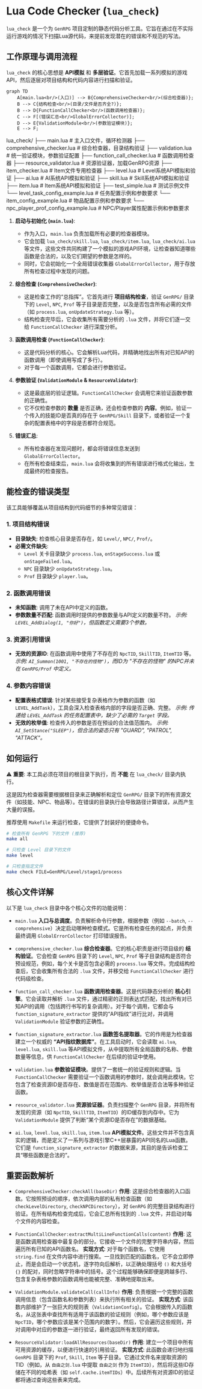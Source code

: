 # Lua Code Checker (`lua_check`)

`lua_check` 是一个为 `GenRPG` 项目定制的静态代码分析工具。它旨在通过在不实际运行游戏的情况下扫描Lua源代码，来提前发现潜在的错误和不规范的写法。

## 工作原理与调用流程

`lua_check` 的核心思想是 **API模拟** 和 **多层验证**。它首先加载一系列模拟的游戏API，然后逐层对项目结构和代码内容进行扫描和验证。

```mermaid
graph TD
    A[main.lua<br/>(入口)] --> B{ComprehensiveChecker<br/>(综合检查器)};
    B --> C{结构检查<br/>(目录/文件是否齐全?)};
    B --> D{FunctionCallChecker<br/>(函数调用检查器)};
    C --> F[(错误汇总<br/>GlobalErrorCollector)];
    D --> E{ValidationModule<br/>(参数验证模块)};
    E --> F;
```

lua_check/
├── main.lua                        # 主入口文件，循环检测器
├── comprehensive_checker.lua       # 综合检查器，目录结构验证
├── validation.lua                  # 统一验证模块，参数验证配置
├── function_call_checker.lua       # 函数调用检查器
├── resource_validator.lua          # 资源验证器，加载GenRPG资源
├── item_checker.lua                # Item文件专用检查器
├── level.lua                       # Level系统API模拟和验证
├── ai.lua                          # AI系统API模拟和验证
├── skill.lua                       # Skill系统API模拟和验证
├── item.lua                        # Item系统API模拟和验证
├── test_simple.lua                 # 测试示例文件
└── level_task_config_example.lua   # 任务配置示例和参数要求
└── item_config_example.lua         # 物品配置示例和参数要求
└── npc_player_prof_config_example.lua   # NPC/Player属性配置示例和参数要求


1.  **启动与初始化 (`main.lua`)**:
    *   作为入口，`main.lua` 负责加载所有必要的检查器模块。
    *   它会加载 `lua_check/skill.lua`, `lua_check/item.lua`, `lua_check/ai.lua` 等文件，这些文件共同构建了一个模拟的游戏API环境，让检查器知道哪些函数是合法的，以及它们期望的参数是怎样的。
    *   同时，它会初始化一个全局错误收集器 `GlobalErrorCollector`，用于存放所有检查过程中发现的问题。

2.  **综合检查 (`ComprehensiveChecker`)**:
    *   这是检查工作的“总指挥”。它首先进行 **项目结构检查**，验证 `GenRPG/` 目录下的 `Level`, `NPC`, `Prof` 等子目录是否完整，以及是否包含所有必需的文件（如 `process.lua`, `onUpdateStrategy.lua` 等）。
    *   结构检查完毕后，它会收集所有需要分析的 `.lua` 文件，并将它们逐一交给 `FunctionCallChecker` 进行深度分析。

3.  **函数调用检查 (`FunctionCallChecker`)**:
    *   这是代码分析的核心。它会解析Lua代码，并精确地找出所有对已知API的函数调用（即使调用写成了多行）。
    *   对于每一个函数调用，它都会进行参数验证。

4.  **参数验证 (`ValidationModule` & `ResourceValidator`)**:
    *   这是最底层的验证逻辑。`FunctionCallChecker` 会调用它来验证函数参数的正确性。
    *   它不仅检查参数的 **数量** 是否正确，还会检查参数的 **内容**。例如，验证一个传入的技能ID是否真的存在于 `GenRPG/Skill` 目录下，或者验证一个复杂的配置表格中的字段是否都符合规范。

5.  **错误汇总**:
    *   所有检查器在发现问题时，都会将错误信息发送到 `GlobalErrorCollector`。
    *   在所有检查结束后，`main.lua` 会将收集到的所有错误进行格式化输出，生成最终的检查报告。

## 能检查的错误类型

该工具能够覆盖从项目结构到代码细节的多种常见错误：

### 1. 项目结构错误
- **目录缺失**: 检查核心目录是否存在，如 `Level/`, `NPC/`, `Prof/`。
- **必需文件缺失**:
    - `Level` 关卡目录缺少 `process.lua`, `onStageSuccess.lua` 或 `onStageFailed.lua`。
    - `NPC` 目录缺少 `onUpdateStrategy.lua`。
    - `Prof` 目录缺少 `player.lua`。

### 2. 函数调用错误
- **未知函数**: 调用了未在API中定义的函数。
- **参数数量不匹配**: 函数调用时提供的参数数量与API定义的数量不符。
  *示例: `LEVEL_AddDialog(1, "你好")`，但函数定义需要3个参数。*

### 3. 资源引用错误
- **无效的资源ID**: 在函数调用中使用了不存在的 `NpcTID`, `SkillTID`, `ItemTID` 等。
  *示例: `AI_Summon(1001, "不存在的怪物")`，而ID为 "不存在的怪物" 的NPC并未在 `GenRPG/Prof` 中定义。*

### 4. 参数内容错误
- **配置表格式错误**: 针对某些接受复杂表格作为参数的函数（如 `LEVEL_AddTask`），工具会深入检查表格内部的字段是否正确、完整。
  *示例: 传递给 `LEVEL_AddTask` 的任务配置表中，缺少了必需的 `Target` 字段。*
- **无效的枚举值**: 检查传入的参数是否在预设的合法值范围内。
  *示例: `AI_SetStance("SLEEP")`，但合法的姿态只有 "GUARD", "PATROL", "ATTACK"。*


## 如何运行

⚠️ **重要**: 本工具必须在项目的根目录下执行，而 **不能** 在 `lua_check/` 目录内执行。

这是因为检查器需要根据根目录来正确解析和定位 `GenRPG/` 目录下的所有资源文件（如技能、NPC、物品等）。在错误的目录执行会导致路径计算错误，从而产生大量的误报。

推荐使用 `Makefile` 来运行检查，它提供了封装好的便捷命令。

```bash
# 检查所有 GenRPG 下的文件 (推荐)
make all

# 只检查 Level 目录下的文件
make level

# 只检查指定文件
make check FILE=GenRPG/Level/stage1/process
```

## 核心文件详解

以下是 `lua_check` 目录中各个核心文件的功能说明：

-   `main.lua`
    **入口与总调度**。负责解析命令行参数，根据参数（例如 `--batch`, `--comprehensive`）决定启动哪种检查模式。它是所有检查任务的起点，并负责最终调用 `GlobalErrorCollector` 打印错误报告。

-   `comprehensive_checker.lua`
    **综合检查器**。它的核心职责是进行项目级的 **结构验证**。它会检查 `GenRPG` 目录下的 `Level`, `NPC`, `Prof` 等子目录结构是否符合预设规范，例如，每个关卡是否包含必需的 `process.lua` 等文件。完成结构检查后，它会收集所有合法的 `.lua` 文件，并移交给 `FunctionCallChecker` 进行代码级检查。

-   `function_call_checker.lua`
    **函数调用检查器**。这是代码静态分析的 **核心引擎**。它会读取并解析 `.lua` 文件，通过精密的正则表达式匹配，找出所有对已知API的调用（包括跨行书写的复杂调用）。对于每个调用，它都会与 `function_signature_extractor` 提供的“API指纹”进行比对，并调用 `ValidationModule` 验证参数的正确性。

-   `function_signature_extractor.lua`
    **函数签名提取器**。它的作用是为检查器建立一个权威的 **“API指纹数据库”**。在工具启动时，它会读取 `ai.lua`, `level.lua`, `skill.lua` 等API模拟文件，从中提取所有全局函数的名称、参数数量等信息，供 `FunctionCallChecker` 在后续的验证中使用。

-   `validation.lua`
    **参数验证模块**。提供了一套统一的验证规则和逻辑。当 `FunctionCallChecker` 需要验证一个函数调用的参数时，就会调用此模块。它包含了检查资源ID是否存在、数值是否在范围内、枚举值是否合法等多种验证函数。

-   `resource_validator.lua`
    **资源验证器**。负责扫描整个 `GenRPG` 目录，并将所有发现的资源（如 `NpcTID`, `SkillTID`, `ItemTID`）的ID缓存到内存中。它为 `ValidationModule` 提供了判断“某个资源ID是否存在”的数据基础。

-   `ai.lua`, `level.lua`, `skill.lua`, `item.lua`
    **API模拟文件**。这些文件并不包含真实的逻辑，而是定义了一系列与游戏引擎C++层暴露的API同名的Lua函数。它们是 `function_signature_extractor` 的数据来源，其目的是告诉检查工具“哪些函数是合法的”。

## 重要函数解析

-   `ComprehensiveChecker:checkAll(baseDir)`
    **作用**: 这是综合检查器的入口函数。它按照预设的顺序，依次调用内部的私有检查函数（如 `checkLevelDirectory`, `checkNPCDirectory`），对 `GenRPG` 的完整目录结构进行验证。在所有结构检查完成后，它会汇总所有找到的 `.lua` 文件，并启动对每个文件的内容检查。

-   `FunctionCallChecker:extractMultiLineFunctionCalls(content)`
    **作用**: 这是函数调用检查器中最复杂的部分。它接收一个文件的完整字符串内容，然后遍历所有已知的API函数名。
    **实现方式**: 对于每个函数名，它使用 `string.find` 在文件内容中进行搜索。一旦找到匹配的函数名，它不会立即停止，而是会启动一个状态机，逐字符向后解析，以正确处理括号 `()` 和大括号 `{}` 的配对，同时忽略字符串中的括号。这个过程能够确保即便是跨越多行、包含复杂表格参数的函数调用也能被完整、准确地提取出来。

-   `ValidationModule.validateCall(callInfo)`
    **作用**: 负责根据一个完整的函数调用信息（包含函数名和参数列表）来执行所有相关的验证。
    **实现方式**: 该函数内部维护了一张巨大的规则表（`ValidationConfig`）。它会根据传入的函数名，从这张表中查找所有适用于该函数的验证规则（例如，哪个参数应该是 `NpcTID`，哪个参数应该是某个范围内的数字）。然后，它会遍历这些规则，并对调用中对应的参数逐一进行验证，最终返回所有发现的错误。

-   `ResourceValidator:loadAllResources(baseDir)`
    **作用**: 建立一个项目中所有可用资源的缓存，以便进行快速的引用验证。
    **实现方式**: 此函数会递归地扫描 `GenRPG` 目录下的 `Prof`, `Skill`, `Item` 等子目录。它通过文件名来提取资源的TID（例如，从 `自由之剑.lua` 中提取 `自由之剑` 作为 `ItemTID`），然后将这些ID存储在不同的哈希表（如 `self.cache.itemTIDs`）中。后续所有对资源ID的验证都将通过查询这些表来完成。 
